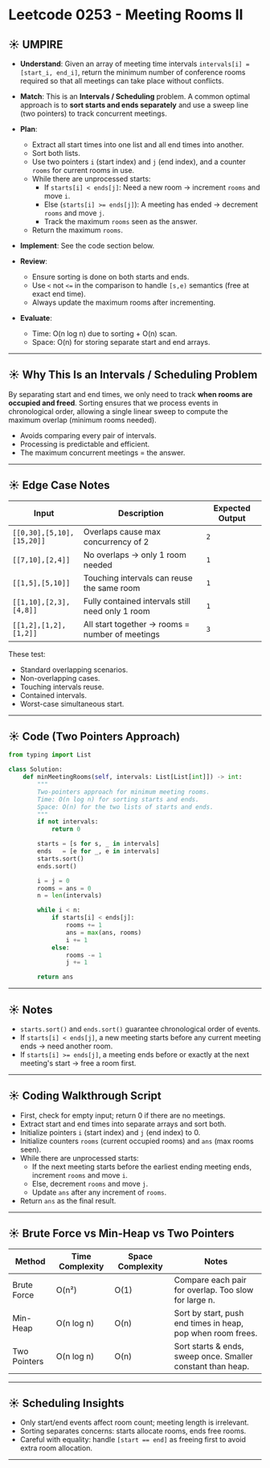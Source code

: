 # Leetcode 0253 - Meeting Rooms II

## ☀️ UMPIRE

- **Understand**: Given an array of meeting time intervals `intervals[i] = [start_i, end_i]`, return the minimum number of conference rooms required so that all meetings can take place without conflicts.

- **Match**: This is an **Intervals / Scheduling** problem. A common optimal approach is to **sort starts and ends separately** and use a sweep line (two pointers) to track concurrent meetings.

- **Plan**:
  - Extract all start times into one list and all end times into another.
  - Sort both lists.
  - Use two pointers `i` (start index) and `j` (end index), and a counter `rooms` for current rooms in use.
  - While there are unprocessed starts:
    - If `starts[i] < ends[j]`: Need a new room → increment `rooms` and move `i`.
    - Else (`starts[i] >= ends[j]`): A meeting has ended → decrement `rooms` and move `j`.
    - Track the maximum `rooms` seen as the answer.
  - Return the maximum `rooms`.

- **Implement**: See the code section below.

- **Review**:
  - Ensure sorting is done on both starts and ends.
  - Use `<` not `<=` in the comparison to handle `[s,e)` semantics (free at exact end time).
  - Always update the maximum rooms after incrementing.

- **Evaluate**:
  - Time: O(n log n) due to sorting + O(n) scan.
  - Space: O(n) for storing separate start and end arrays.

---

## ☀️ Why This Is an Intervals / Scheduling Problem

By separating start and end times, we only need to track **when rooms are occupied and freed**. Sorting ensures that we process events in chronological order, allowing a single linear sweep to compute the maximum overlap (minimum rooms needed).

- Avoids comparing every pair of intervals.
- Processing is predictable and efficient.
- The maximum concurrent meetings = the answer.

---

## ☀️ Edge Case Notes

| Input                               | Description                                       | Expected Output |
| ----------------------------------- | ------------------------------------------------- | --------------- |
| `[[0,30],[5,10],[15,20]]`           | Overlaps cause max concurrency of 2               | `2`             |
| `[[7,10],[2,4]]`                    | No overlaps → only 1 room needed                  | `1`             |
| `[[1,5],[5,10]]`                    | Touching intervals can reuse the same room        | `1`             |
| `[[1,10],[2,3],[4,8]]`              | Fully contained intervals still need only 1 room  | `1`             |
| `[[1,2],[1,2],[1,2]]`               | All start together → rooms = number of meetings   | `3`             |

These test:
- Standard overlapping scenarios.
- Non-overlapping cases.
- Touching intervals reuse.
- Contained intervals.
- Worst-case simultaneous start.

---

## ☀️ Code (Two Pointers Approach)

```python
from typing import List

class Solution:
    def minMeetingRooms(self, intervals: List[List[int]]) -> int:
        """
        Two-pointers approach for minimum meeting rooms.
        Time: O(n log n) for sorting starts and ends.
        Space: O(n) for the two lists of starts and ends.
        """
        if not intervals:
            return 0

        starts = [s for s, _ in intervals]
        ends   = [e for _, e in intervals]
        starts.sort()
        ends.sort()

        i = j = 0
        rooms = ans = 0
        n = len(intervals)

        while i < n:
            if starts[i] < ends[j]:
                rooms += 1
                ans = max(ans, rooms)
                i += 1
            else:
                rooms -= 1
                j += 1

        return ans
```

---

## ☀️ Notes

- `starts.sort()` and `ends.sort()` guarantee chronological order of events.
- If `starts[i] < ends[j]`, a new meeting starts before any current meeting ends → need another room.
- If `starts[i] >= ends[j]`, a meeting ends before or exactly at the next meeting's start → free a room first.

---

## ☀️ Coding Walkthrough Script

- First, check for empty input; return 0 if there are no meetings.
- Extract start and end times into separate arrays and sort both.
- Initialize pointers `i` (start index) and `j` (end index) to 0.
- Initialize counters `rooms` (current occupied rooms) and `ans` (max rooms seen).
- While there are unprocessed starts:
  - If the next meeting starts before the earliest ending meeting ends, increment `rooms` and move `i`.
  - Else, decrement `rooms` and move `j`.
  - Update `ans` after any increment of `rooms`.
- Return `ans` as the final result.

---

## ☀️ Brute Force vs Min-Heap vs Two Pointers

| Method          | Time Complexity | Space Complexity | Notes |
| --------------- | --------------- | ---------------- | ----- |
| Brute Force     | O(n²)           | O(1)              | Compare each pair for overlap. Too slow for large n. |
| Min-Heap        | O(n log n)      | O(n)              | Sort by start, push end times in heap, pop when room frees. |
| Two Pointers    | O(n log n)      | O(n)              | Sort starts & ends, sweep once. Smaller constant than heap. |

---

## ☀️ Scheduling Insights

- Only start/end events affect room count; meeting length is irrelevant.
- Sorting separates concerns: starts allocate rooms, ends free rooms.
- Careful with equality: handle `[start == end]` as freeing first to avoid extra room allocation.

---
